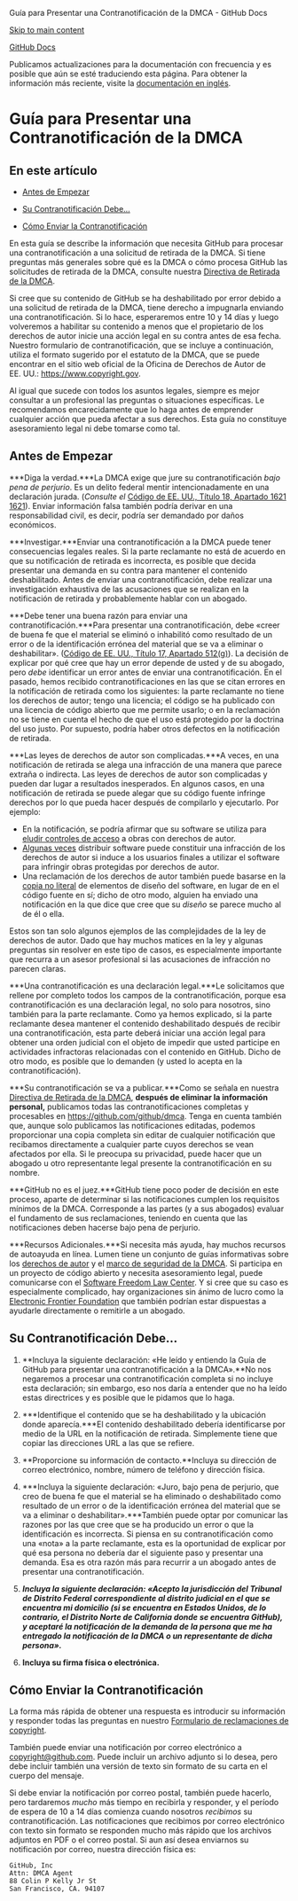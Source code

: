 Guía para Presentar una Contranotificación de la DMCA - GitHub Docs

[Skip to main content](#main-content)

[](/es)[GitHub Docs](/es)

Publicamos actualizaciones para la documentación con frecuencia y es posible que aún se esté traduciendo esta página. Para obtener la información más reciente, visite la [documentación en inglés](/en).

Guía para Presentar una Contranotificación de la DMCA
==========

En este artículo
----------

* [Antes de Empezar](#antes-de-empezar)

* [Su Contranotificación Debe...](#su-contranotificación-debe)

* [Cómo Enviar la Contranotificación](#cómo-enviar-la-contranotificación)

En esta guía se describe la información que necesita GitHub para procesar una contranotificación a una solicitud de retirada de la DMCA. Si tiene preguntas más generales sobre qué es la DMCA o cómo procesa GitHub las solicitudes de retirada de la DMCA, consulte nuestra [Directiva de Retirada de la DMCA](/es/articles/dmca-takedown-policy).

Si cree que su contenido de GitHub se ha deshabilitado por error debido a una solicitud de retirada de la DMCA, tiene derecho a impugnarla enviando una contranotificación. Si lo hace, esperaremos entre 10 y 14 días y luego volveremos a habilitar su contenido a menos que el propietario de los derechos de autor inicie una acción legal en su contra antes de esa fecha. Nuestro formulario de contranotificación, que se incluye a continuación, utiliza el formato sugerido por el estatuto de la DMCA, que se puede encontrar en el sitio web oficial de la Oficina de Derechos de Autor de EE. UU.: <https://www.copyright.gov>.

Al igual que sucede con todos los asuntos legales, siempre es mejor consultar a un profesional las preguntas o situaciones específicas. Le recomendamos encarecidamente que lo haga antes de emprender cualquier acción que pueda afectar a sus derechos. Esta guía no constituye asesoramiento legal ni debe tomarse como tal.

[](#antes-de-empezar)[]()Antes de Empezar
----------

***Diga la verdad.***La DMCA exige que jure su contranotificación *bajo pena de perjurio*. Es un delito federal mentir intencionadamente en una declaración jurada. (*Consulte el* [Código de EE. UU., Título 18, Apartado 1621 1621](https://www.gpo.gov/fdsys/pkg/USCODE-2011-title18/html/USCODE-2011-title18-partI-chap79-sec1621.htm)). Enviar información falsa también podría derivar en una responsabilidad civil, es decir, podría ser demandado por daños económicos.

***Investigar.***Enviar una contranotificación a la DMCA puede tener consecuencias legales reales. Si la parte reclamante no está de acuerdo en que su notificación de retirada es incorrecta, es posible que decida presentar una demanda en su contra para mantener el contenido deshabilitado. Antes de enviar una contranotificación, debe realizar una investigación exhaustiva de las acusaciones que se realizan en la notificación de retirada y probablemente hablar con un abogado.

***Debe tener una buena razón para enviar una contranotificación.***Para presentar una contranotificación, debe «creer de buena fe que el material se eliminó o inhabilitó como resultado de un error o de la identificación errónea del material que se va a eliminar o deshabilitar». ([Código de EE. UU., Título 17, Apartado 512(g)](https://www.copyright.gov/title17/92chap5.html#512)). La decisión de explicar por qué cree que hay un error depende de usted y de su abogado, pero *debe* identificar un error antes de enviar una contranotificación. En el pasado, hemos recibido contranotificaciones en las que se citan errores en la notificación de retirada como los siguientes: la parte reclamante no tiene los derechos de autor; tengo una licencia; el código se ha publicado con una licencia de código abierto que me permite usarlo; o en la reclamación no se tiene en cuenta el hecho de que el uso está protegido por la doctrina del uso justo. Por supuesto, podría haber otros defectos en la notificación de retirada.

***Las leyes de derechos de autor son complicadas.***A veces, en una notificación de retirada se alega una infracción de una manera que parece extraña o indirecta. Las leyes de derechos de autor son complicadas y pueden dar lugar a resultados inesperados. En algunos casos, en una notificación de retirada se puede alegar que su código fuente infringe derechos por lo que pueda hacer después de compilarlo y ejecutarlo. Por ejemplo:

* En la notificación, se podría afirmar que su software se utiliza para [eludir controles de acceso](https://www.copyright.gov/title17/92chap12.html) a obras con derechos de autor.
* [Algunas veces](https://www.copyright.gov/docs/mgm/) distribuir software puede constituir una infracción de los derechos de autor si induce a los usuarios finales a utilizar el software para infringir obras protegidas por derechos de autor.
* Una reclamación de los derechos de autor también puede basarse en la [copia no literal](https://en.wikipedia.org/wiki/Substantial_similarity) de elementos de diseño del software, en lugar de en el código fuente en sí; dicho de otro modo, alguien ha enviado una notificación en la que dice que cree que su *diseño* se parece mucho al de él o ella.

Estos son tan solo algunos ejemplos de las complejidades de la ley de derechos de autor. Dado que hay muchos matices en la ley y algunas preguntas sin resolver en este tipo de casos, es especialmente importante que recurra a un asesor profesional si las acusaciones de infracción no parecen claras.

***Una contranotificación es una declaración legal.***Le solicitamos que rellene por completo todos los campos de la contranotificación, porque esa contranotificación es una declaración legal, no solo para nosotros, sino también para la parte reclamante. Como ya hemos explicado, si la parte reclamante desea mantener el contenido deshabilitado después de recibir una contranotificación, esta parte deberá iniciar una acción legal para obtener una orden judicial con el objeto de impedir que usted participe en actividades infractoras relacionadas con el contenido en GitHub. Dicho de otro modo, es posible que lo demanden (y usted lo acepta en la contranotificación).

***Su contranotificación se va a publicar.***Como se señala en nuestra [Directiva de Retirada de la DMCA](/es/articles/dmca-takedown-policy#d-transparency), **después de eliminar la información personal,** publicamos todas las contranotificaciones completas y procesables en <https://github.com/github/dmca>. Tenga en cuenta también que, aunque solo publicamos las notificaciones editadas, podemos proporcionar una copia completa sin editar de cualquier notificación que recibamos directamente a cualquier parte cuyos derechos se vean afectados por ella. Si le preocupa su privacidad, puede hacer que un abogado u otro representante legal presente la contranotificación en su nombre.

***GitHub no es el juez.***GitHub tiene poco poder de decisión en este proceso, aparte de determinar si las notificaciones cumplen los requisitos mínimos de la DMCA. Corresponde a las partes (y a sus abogados) evaluar el fundamento de sus reclamaciones, teniendo en cuenta que las notificaciones deben hacerse bajo pena de perjurio.

***Recursos Adicionales.***Si necesita más ayuda, hay muchos recursos de autoayuda en línea. Lumen tiene un conjunto de guías informativas sobre los [derechos de autor](https://www.lumendatabase.org/topics/5) y el [marco de seguridad de la DMCA](https://www.lumendatabase.org/topics/14). Si participa en un proyecto de código abierto y necesita asesoramiento legal, puede comunicarse con el [Software Freedom Law Center](https://www.softwarefreedom.org/about/contact/). Y si cree que su caso es especialmente complicado, hay organizaciones sin ánimo de lucro como la [Electronic Frontier Foundation](https://www.eff.org/pages/legal-assistance) que también podrían estar dispuestas a ayudarle directamente o remitirle a un abogado.

[](#su-contranotificación-debe)[]()Su Contranotificación Debe...
----------

1. **Incluya la siguiente declaración: «He leído y entiendo la Guía de GitHub para presentar una contranotificación a la DMCA».**No nos negaremos a procesar una contranotificación completa si no incluye esta declaración; sin embargo, eso nos daría a entender que no ha leído estas directrices y es posible que le pidamos que lo haga.

2. ***Identifique el contenido que se ha deshabilitado y la ubicación donde aparecía.***El contenido deshabilitado debería identificarse por medio de la URL en la notificación de retirada. Simplemente tiene que copiar las direcciones URL a las que se refiere.

3. **Proporcione su información de contacto.**Incluya su dirección de correo electrónico, nombre, número de teléfono y dirección física.

4. ***Incluya la siguiente declaración: «Juro, bajo pena de perjurio, que creo de buena fe que el material se ha eliminado o deshabilitado como resultado de un error o de la identificación errónea del material que se va a eliminar o deshabilitar».***También puede optar por comunicar las razones por las que cree que se ha producido un error o que la identificación es incorrecta. Si piensa en su contranotificación como una «nota» a la parte reclamante, esta es la oportunidad de explicar por qué esa persona no debería dar el siguiente paso y presentar una demanda. Esa es otra razón más para recurrir a un abogado antes de presentar una contranotificación.

5. ***Incluya la siguiente declaración: «Acepto la jurisdicción del Tribunal de Distrito Federal correspondiente al distrito judicial en el que se encuentra mi domicilio (si se encuentra en Estados Unidos, de lo contrario, el Distrito Norte de California donde se encuentra GitHub), y aceptaré la notificación de la demanda de la persona que me ha entregado la notificación de la DMCA o un representante de dicha persona».***

6. **Incluya su firma física o electrónica.**

[](#cómo-enviar-la-contranotificación)[]()Cómo Enviar la Contranotificación
----------

La forma más rápida de obtener una respuesta es introducir su información y responder todas las preguntas en nuestro [Formulario de reclamaciones de copyright](https://github.com/contact/dmca).

También puede enviar una notificación por correo electrónico a [copyright@github.com](mailto:copyright@github.com). Puede incluir un archivo adjunto si lo desea, pero debe incluir también una versión de texto sin formato de su carta en el cuerpo del mensaje.

Si debe enviar la notificación por correo postal, también puede hacerlo, pero tardaremos *mucho* más tiempo en recibirla y responder, y el período de espera de 10 a 14 días comienza cuando nosotros *recibimos* su contranotificación. Las notificaciones que recibimos por correo electrónico con texto sin formato se responden mucho más rápido que los archivos adjuntos en PDF o el correo postal. Si aun así desea enviarnos su notificación por correo, nuestra dirección física es:

```
GitHub, Inc
Attn: DMCA Agent
88 Colin P Kelly Jr St
San Francisco, CA. 94107

```
